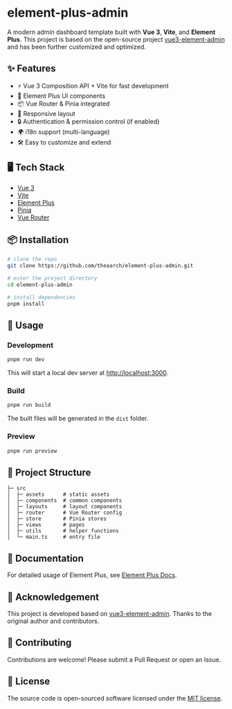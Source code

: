 # element-plus-admin

A modern admin dashboard template built with **Vue 3**, **Vite**, and **Element Plus**.
This project is based on the open-source project [vue3-element-admin](https://github.com/youlaitech/vue3-element-admin) and has been further customized and optimized.

## ✨ Features

* ⚡️ Vue 3 Composition API + Vite for fast development
* 🎨 Element Plus UI components
* 📦 Vue Router & Pinia integrated
* 📱 Responsive layout
* 🔒 Authentication & permission control (if enabled)
* 🌍 i18n support (multi-language)
* 🛠️ Easy to customize and extend

## 🖥️ Tech Stack

* [Vue 3](https://vuejs.org/)
* [Vite](https://vitejs.dev/)
* [Element Plus](https://element-plus.org/)
* [Pinia](https://pinia.vuejs.org/)
* [Vue Router](https://router.vuejs.org/)

## 📦 Installation

```bash
# clone the repo
git clone https://github.com/theaarch/element-plus-admin.git

# enter the project directory
cd element-plus-admin

# install dependencies
pnpm install
```

## 🚀 Usage

### Development

```bash
pnpm run dev
```

This will start a local dev server at [http://localhost:3000](http://localhost:3000).

### Build

```bash
pnpm run build
```

The built files will be generated in the `dist` folder.

### Preview

```bash
pnpm run preview
```

## 📂 Project Structure

```
├─ src
│  ├─ assets      # static assets
│  ├─ components  # common components
│  ├─ layouts     # layout components
│  ├─ router      # Vue Router config
│  ├─ store       # Pinia stores
│  ├─ views       # pages
│  ├─ utils       # helper functions
│  └─ main.ts     # entry file
```

## 📖 Documentation

For detailed usage of Element Plus, see [Element Plus Docs](https://element-plus.org/).

## 🙏 Acknowledgement

This project is developed based on [vue3-element-admin](https://github.com/youlaitech/vue3-element-admin).
Thanks to the original author and contributors.

## 🤝 Contributing

Contributions are welcome! Please submit a Pull Request or open an Issue.

## 📜 License

The source code is open-sourced software licensed under the [MIT license](https://opensource.org/license/MIT).

